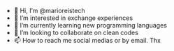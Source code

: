- 👋 Hi, I’m @marioreistech
- 👀 I’m interested in exchange experiences
- 🌱 I’m currently learning new programming languages
- 💞️ I’m looking to collaborate on clean codes
- 📫 How to reach me social medias or by email. Thx

<!---
marioreistech/marioreistech is a ✨ special ✨ repository because its `README.md` (this file) appears on your GitHub profile.
You can click the Preview link to take a look at your changes.
--->
